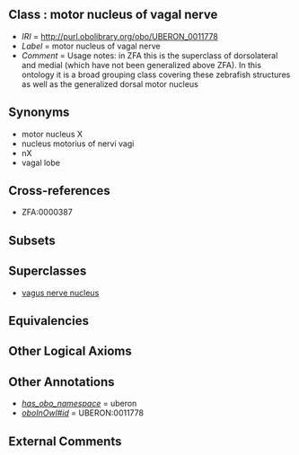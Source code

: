 
## Class : motor nucleus of vagal nerve

 * *IRI* = http://purl.obolibrary.org/obo/UBERON_0011778
 * *Label* = motor nucleus of vagal nerve
 * *Comment* = Usage notes: in ZFA this is the superclass of dorsolateral and medial (which have not been generalized above ZFA). In this ontology it is a broad grouping class covering these zebrafish structures as well as the generalized dorsal motor nucleus

## Synonyms

 * motor nucleus X
 * nucleus motorius of nervi vagi
 * nX
 * vagal lobe

## Cross-references

 * ZFA:0000387

## Subsets


## Superclasses

 * [vagus nerve nucleus](../../UBERON/75/UBERON_0011775.md)

## Equivalencies


## Other Logical Axioms


## Other Annotations

 * *[has_obo_namespace](../../ce/oboInOwl#hasOBONamespace.md)* = uberon
 * *[oboInOwl#id](../../id/oboInOwl#id.md)* = UBERON:0011778

## External Comments

